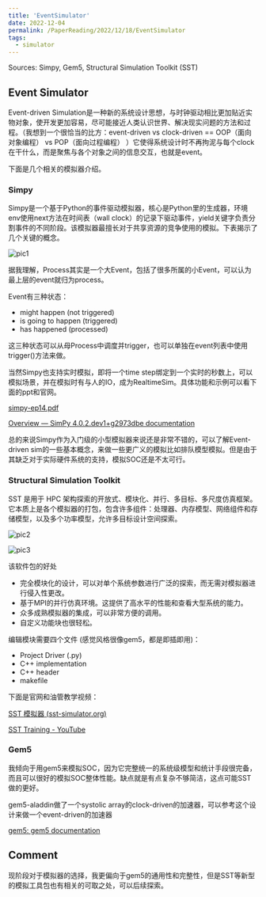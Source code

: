 ```yaml
---
title: 'EventSimulator'
date: 2022-12-04
permalink: /PaperReading/2022/12/18/EventSimulator
tags:
  - simulator
---
```


Sources: Simpy, Gem5, Structural Simulation Toolkit (SST)



  

## Event Simulator

Event-driven Simulation是一种新的系统设计思想，与时钟驱动相比更加贴近实物对象，使开发更加容易，尽可能接近人类认识世界、解决现实问题的方法和过程。（我想到一个很恰当的比方：event-driven vs clock-driven == OOP（面向对象编程） vs POP（面向过程编程） ）它使得系统设计时不再拘泥与每个clock在干什么，而是聚焦与各个对象之间的信息交互，也就是event。

下面是几个相关的模拟器介绍。

### Simpy

Simpy是一个基于Python的事件驱动模拟器，核心是Python里的生成器，环境env使用next方法在时间表（wall clock）的记录下驱动事件，yield关键字负责分割事件的不同阶段。该模拟器最擅长对于共享资源的竞争使用的模拟。下表揭示了几个关键的概念。

![pic1](https://starkerfirst.github.io/YangbhPage/images/eventsim_1.png)

据我理解，Process其实是一个大Event，包括了很多所属的小Event，可以认为最上层的event就归为process。

Event有三种状态：

- might happen (not triggered)
- is going to happen (triggered) 
- has happened (processed)

这三种状态可以从母Process中调度并trigger，也可以单独在event列表中使用trigger()方法来做。

当然Simpy也支持实时模拟，即将一个time step绑定到一个实时的秒数上，可以模拟场景，并在模拟时有与人的IO，成为RealtimeSim。具体功能和示例可以看下面的ppt和官网。

[simpy-ep14.pdf](https://starkerfirst.github.io/YangbhPage/files/simpy-ep14.pdf) 

[Overview — SimPy 4.0.2.dev1+g2973dbe documentation](https://simpy.readthedocs.io/en/latest/)

总的来说Simpy作为入门级的小型模拟器来说还是非常不错的，可以了解Event-driven sim的一些基本概念，来做一些更广义的模拟比如排队模型模拟。但是由于其缺乏对于实际硬件系统的支持，模拟SOC还是不太可行。

### Structural Simulation Toolkit

SST 是用于 HPC 架构探索的开放式、模块化、并行、多目标、多尺度仿真框架。它本质上是各个模拟器的打包，包含许多组件：处理器、内存模型、网络组件和存储模型，以及多个功率模型，允许多目标设计空间探索。 

![pic2](https://starkerfirst.github.io/YangbhPage/images/eventsim_2.png)

![pic3](https://starkerfirst.github.io/YangbhPage/images/eventsim_3.png)

该软件包的好处

* 完全模块化的设计，可以对单个系统参数进行广泛的探索，而无需对模拟器进行侵入性更改。
* 基于MPI的并行仿真环境。这提供了高水平的性能和查看大型系统的能力。
* 众多成熟模拟器的集成，可以非常方便的调用。
* 自定义功能块也很轻松。

编辑模块需要四个文件 (感觉风格很像gem5，都是即插即用)：

* Project Driver (.py)
* C++ implementation
* C++ header
* makefile

下面是官网和油管教学视频：

[SST 模拟器 (sst-simulator.org)](https://sst-simulator.org/)

[SST Training - YouTube](https://www.youtube.com/watch?v=I2inaXscUm0&list=PLgehegDe4T2y1badxrxcuvIsX42V64t2x&index=2)

### Gem5

我倾向于用gem5来模拟SOC，因为它完整统一的系统级模型和统计手段很完备，而且可以很好的模拟SOC整体性能。缺点就是有点复杂不够简洁，这点可能SST做的更好。

gem5-aladdin做了一个systolic array的clock-driven的加速器，可以参考这个设计来做一个event-driven的加速器

[gem5: gem5 documentation](https://www.gem5.org/documentation/)

## Comment

现阶段对于模拟器的选择，我更偏向于gem5的通用性和完整性，但是SST等新型的模拟工具包也有相关的可取之处，可以后续探索。
